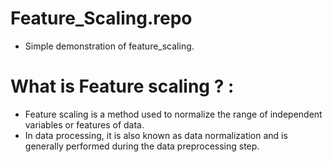 # Feature_Scaling.repo
- Simple demonstration of feature_scaling.
# What is Feature scaling ? :
- Feature scaling is a method used to normalize the range of independent variables or features of data.
- In data processing, it is also known as data normalization and is generally performed during the data preprocessing step.
